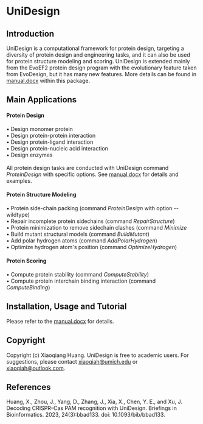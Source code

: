 # UniDesign

## Introduction
UniDesign is a computational framework for protein design, targeting a diversity of protein design and engineering tasks, and it can also be used for protein structure modeling and scoring. UniDesign is extended mainly from the EvoEF2 protein design program with the evolutionary feature taken from EvoDesign, but it has many new features. More details can be found in <a href=https://github.com/tommyhuangthu/UniDesign/blob/master/manual.docx>manual.docx</a> within this package.

## Main Applications

#### Protein Design

• Design monomer protein <br>
• Design protein-protein interaction <br>
• Design protein-ligand interaction <br>
• Design protein-nucleic acid interaction <br>
• Design enzymes <br>
<br>
All protein design tasks are conducted with UniDesign command <i>ProteinDesign</i> with specific options. See <a href=https://github.com/tommyhuangthu/UniDesign/blob/master/manual.docx>manual.docx</a> for details and examples.

#### Protein Structure Modeling

• Protein side-chain packing (command <i>ProteinDesign</i> with option --wildtype) <br>
• Repair incomplete protein sidechains (command <i>RepairStructure</i>) <br>
• Protein minimization to remove sidechain clashes (command <i>Minimize</i> <br>
• Build mutant structural models (command <i>BuildMutant</i>) <br>
• Add polar hydrogen atoms (command <i>AddPolarHydrogen</i>) <br>
• Optimize hydrogen atom's position (command <i>OptimizeHydrogen</i>) <br>

#### Protein Scoring

• Compute protein stability (command <i>ComputeStability</i>) <br>
• Compute protein interchain binding interaction (command <i>ComputeBinding</i>) <br>


## Installation, Usage and Tutorial
Please refer to the <a href=https://github.com/tommyhuangthu/UniDesign/blob/master/manual.docx>manual.docx</a> for details.

## Copyright
Copyright (c) Xiaoqiang Huang. UniDesign is free to academic users. For suggestions, please contact xiaoqiah@umich.edu or xiaoqiah@outlook.com.

## References
Huang, X., Zhou, J., Yang, D., Zhang, J., Xia, X., Chen, Y. E., and Xu, J. Decoding CRISPR–Cas PAM recognition with UniDesign. Briefings in Bioinformatics. 2023, 24(3):bbad133. doi: 10.1093/bib/bbad133.

